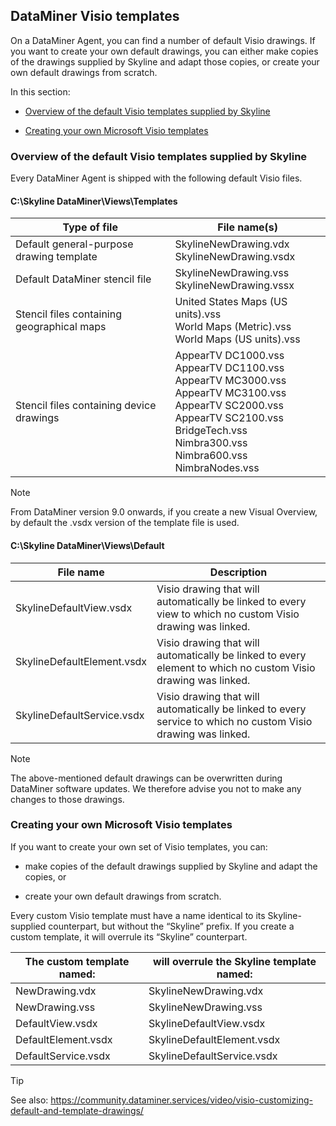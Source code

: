 ## DataMiner Visio templates

On a DataMiner Agent, you can find a number of default Visio drawings. If you want to create your own default drawings, you can either make copies of the drawings supplied by Skyline and adapt those copies, or create your own default drawings from scratch.

In this section:

- [Overview of the default Visio templates supplied by Skyline](#overview-of-the-default-visio-templates-supplied-by-skyline)

- [Creating your own Microsoft Visio templates](#creating-your-own-microsoft-visio-templates)

### Overview of the default Visio templates supplied by Skyline

Every DataMiner Agent is shipped with the following default Visio files.

#### C:\\Skyline DataMiner\\Views\\Templates

| Type of file                               | File name(s)                                                                                                                                                                                                           |
|--------------------------------------------|------------------------------------------------------------------------------------------------------------------------------------------------------------------------------------------------------------------------|
| Default general-purpose drawing template   | SkylineNewDrawing.vdx<br> SkylineNewDrawing.vsdx                                                                                                                                                                       |
| Default DataMiner stencil file             | SkylineNewDrawing.vss<br> SkylineNewDrawing.vssx                                                                                                                                                                       |
| Stencil files containing geographical maps | United States Maps (US units).vss<br> World Maps (Metric).vss<br> World Maps (US units).vss                                                                                                                            |
| Stencil files containing device drawings   | AppearTV DC1000.vss<br> AppearTV DC1100.vss<br> AppearTV MC3000.vss<br> AppearTV MC3100.vss<br> AppearTV SC2000.vss<br> AppearTV SC2100.vss<br> BridgeTech.vss<br> Nimbra300.vss<br> Nimbra600.vss<br> NimbraNodes.vss |

> [!NOTE]
> From DataMiner version 9.0 onwards, if you create a new Visual Overview, by default the .vsdx version of the template file is used.

#### C:\\Skyline DataMiner\\Views\\Default

| File name                  | Description                                                                                                   |
|----------------------------|---------------------------------------------------------------------------------------------------------------|
| SkylineDefaultView.vsdx    | Visio drawing that will automatically be linked to every view to which no custom Visio drawing was linked.    |
| SkylineDefaultElement.vsdx | Visio drawing that will automatically be linked to every element to which no custom Visio drawing was linked. |
| SkylineDefaultService.vsdx | Visio drawing that will automatically be linked to every service to which no custom Visio drawing was linked. |

> [!NOTE]
> The above-mentioned default drawings can be overwritten during DataMiner software updates. We therefore advise you not to make any changes to those drawings.

### Creating your own Microsoft Visio templates

If you want to create your own set of Visio templates, you can:

- make copies of the default drawings supplied by Skyline and adapt the copies, or

- create your own default drawings from scratch.

Every custom Visio template must have a name identical to its Skyline-supplied counterpart, but without the “Skyline” prefix. If you create a custom template, it will overrule its “Skyline” counterpart.

| The custom template named: | will overrule the Skyline template named: |
|----------------------------|-------------------------------------------|
| NewDrawing.vdx             | SkylineNewDrawing.vdx                     |
| NewDrawing.vss             | SkylineNewDrawing.vss                     |
| DefaultView.vsdx           | SkylineDefaultView.vsdx                   |
| DefaultElement.vsdx        | SkylineDefaultElement.vsdx                |
| DefaultService.vsdx        | SkylineDefaultService.vsdx                |

> [!TIP]
> See also:
> <https://community.dataminer.services/video/visio-customizing-default-and-template-drawings/> 
